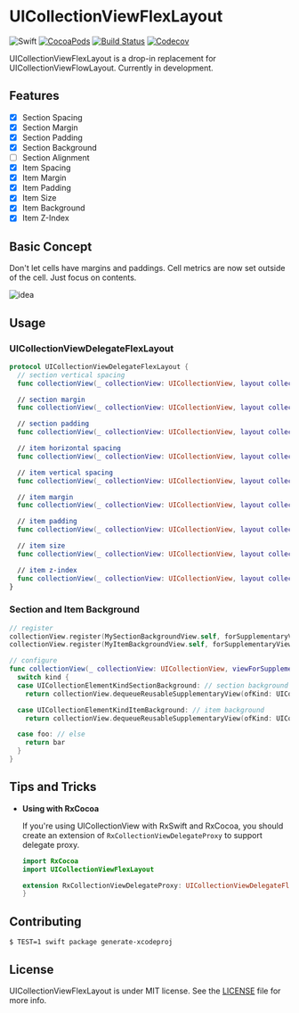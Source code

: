 # UICollectionViewFlexLayout

![Swift](https://img.shields.io/badge/Swift-3.1-orange.svg)
[![CocoaPods](http://img.shields.io/cocoapods/v/UICollectionViewFlexLayout.svg)](https://cocoapods.org/pods/UICollectionViewFlexLayout)
[![Build Status](https://travis-ci.org/devxoul/UICollectionViewFlexLayout.svg?branch=master)](https://travis-ci.org/devxoul/UICollectionViewFlexLayout)
[![Codecov](https://img.shields.io/codecov/c/github/devxoul/UICollectionViewFlexLayout.svg)](https://codecov.io/gh/devxoul/UICollectionViewFlexLayout)

UICollectionViewFlexLayout is a drop-in replacement for UICollectionViewFlowLayout. Currently in development.

## Features

* [x] Section Spacing
* [x] Section Margin
* [x] Section Padding
* [x] Section Background
* [ ] Section Alignment
* [x] Item Spacing
* [x] Item Margin
* [x] Item Padding
* [x] Item Size
* [x] Item Background
* [x] Item Z-Index

## Basic Concept

Don't let cells have margins and paddings. Cell metrics are now set outside of the cell. Just focus on contents.

![idea](https://user-images.githubusercontent.com/931655/28981116-59c51f24-798b-11e7-8877-b4e7f83644d1.jpg)

## Usage

### UICollectionViewDelegateFlexLayout

```swift
protocol UICollectionViewDelegateFlexLayout {
  // section vertical spacing
  func collectionView(_ collectionView: UICollectionView, layout collectionViewLayout: UICollectionViewFlexLayout, verticalSpacingBetweenSectionAt section: Int, and nextSection: Int) -> CGFloat

  // section margin
  func collectionView(_ collectionView: UICollectionView, layout collectionViewLayout: UICollectionViewFlexLayout, marginForSectionAt section: Int) -> UIEdgeInsets

  // section padding
  func collectionView(_ collectionView: UICollectionView, layout collectionViewLayout: UICollectionViewFlexLayout, paddingForSectionAt section: Int) -> UIEdgeInsets

  // item horizontal spacing
  func collectionView(_ collectionView: UICollectionView, layout collectionViewLayout: UICollectionViewFlexLayout, horizontalSpacingBetweenItemAt indexPath: IndexPath, and nextIndexPath: IndexPath) -> CGFloat

  // item vertical spacing
  func collectionView(_ collectionView: UICollectionView, layout collectionViewLayout: UICollectionViewFlexLayout, verticalSpacingBetweenItemAt indexPath: IndexPath, and nextIndexPath: IndexPath) -> CGFloat

  // item margin
  func collectionView(_ collectionView: UICollectionView, layout collectionViewLayout: UICollectionViewFlexLayout, marginForItemAt indexPath: IndexPath) -> UIEdgeInsets

  // item padding
  func collectionView(_ collectionView: UICollectionView, layout collectionViewLayout: UICollectionViewFlexLayout, paddingForItemAt indexPath: IndexPath) -> UIEdgeInsets

  // item size
  func collectionView(_ collectionView: UICollectionView, layout collectionViewLayout: UICollectionViewFlexLayout, sizeForItemAt indexPath: IndexPath) -> CGSize

  // item z-index
  func collectionView(_ collectionView: UICollectionView, layout collectionViewLayout: UICollectionViewFlexLayout, zIndexForItemAt indexPath: IndexPath) -> Int
}
```

### Section and Item Background

```swift
// register
collectionView.register(MySectionBackgroundView.self, forSupplementaryViewOfKind: UICollectionElementKindSectionBackground, withReuseIdentifier: "mySectionBackgroundView")
collectionView.register(MyItemBackgroundView.self, forSupplementaryViewOfKind: UICollectionElementKindItemBackground, withReuseIdentifier: "myItemBackgroundView")

// configure
func collectionView(_ collectionView: UICollectionView, viewForSupplementaryElementOfKind kind: String, at indexPath: IndexPath) -> UICollectionReusableView {
  switch kind {
  case UICollectionElementKindSectionBackground: // section background
    return collectionView.dequeueReusableSupplementaryView(ofKind: UICollectionElementKindSectionBackground, withReuseIdentifier: "mySectionBackgroundView", for: indexPath)

  case UICollectionElementKindItemBackground: // item background
    return collectionView.dequeueReusableSupplementaryView(ofKind: UICollectionElementKindItemBackground, withReuseIdentifier: "myItemBackgroundView", for: indexPath)

  case foo: // else
    return bar
  }
}
```

## Tips and Tricks

* **Using with RxCocoa**

    If you're using UICollectionView with RxSwift and RxCocoa, you should create an extension of `RxCollectionViewDelegateProxy` to support delegate proxy.

    ```swift
    import RxCocoa
    import UICollectionViewFlexLayout

    extension RxCollectionViewDelegateProxy: UICollectionViewDelegateFlexLayout {
    }
    ```

## Contributing

```console
$ TEST=1 swift package generate-xcodeproj
```

## License

UICollectionViewFlexLayout is under MIT license. See the [LICENSE](LICENSE) file for more info.

